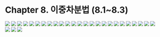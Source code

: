 # Chapter 8. 이중차분법 (8.1~8.3)

![](../pics/Chapter8-01.jpg)
![](../pics/Chapter8-02.jpg)
![](../pics/Chapter8-03.jpg)
![](../pics/Chapter8-04.jpg)
![](../pics/Chapter8-05.jpg)
![](../pics/Chapter8-06.jpg)
![](../pics/Chapter8-07.jpg)
![](../pics/Chapter8-08.jpg)
![](../pics/Chapter8-09.jpg)
![](../pics/Chapter8-10.jpg)
![](../pics/Chapter8-11.jpg)
![](../pics/Chapter8-12.jpg)
![](../pics/Chapter8-13.jpg)
![](../pics/Chapter8-14.jpg)
![](../pics/Chapter8-15.jpg)
![](../pics/Chapter8-16.jpg)
![](../pics/Chapter8-17.jpg)
![](../pics/Chapter8-18.jpg)
![](../pics/Chapter8-19.jpg)
![](../pics/Chapter8-20.jpg)
![](../pics/Chapter8-21.jpg)
![](../pics/Chapter8-22.jpg)
![](../pics/Chapter8-23.jpg)
![](../pics/Chapter8-24.jpg)
![](../pics/Chapter8-25.jpg)
![](../pics/Chapter8-26.jpg)
![](../pics/Chapter8-27.jpg)
![](../pics/Chapter8-28.jpg)
